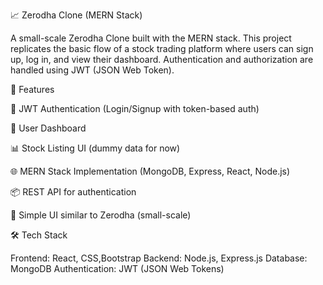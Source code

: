 📈 Zerodha Clone (MERN Stack)

A small-scale Zerodha Clone built with the MERN stack.
This project replicates the basic flow of a stock trading platform where users can sign up, log in, and view their dashboard.
Authentication and authorization are handled using JWT (JSON Web Token).

🚀 Features

🔐 JWT Authentication (Login/Signup with token-based auth)

👤 User Dashboard

📊 Stock Listing UI (dummy data for now)

🌐 MERN Stack Implementation (MongoDB, Express, React, Node.js)

📦 REST API for authentication

🎨 Simple UI similar to Zerodha (small-scale)

🛠️ Tech Stack

Frontend: React, CSS,Bootstrap
Backend: Node.js, Express.js
Database: MongoDB
Authentication: JWT (JSON Web Tokens)
